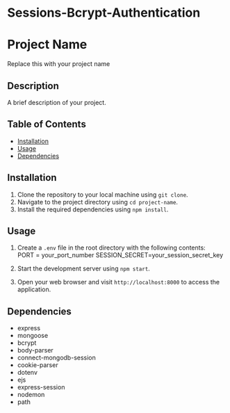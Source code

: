 # Sessions-Bcrypt-Authentication

# Project Name

Replace this with your project name

## Description

A brief description of your project.

## Table of Contents

- [Installation](#installation)
- [Usage](#usage)
- [Dependencies](#dependencies)

## Installation

1. Clone the repository to your local machine using `git clone`.
2. Navigate to the project directory using `cd project-name`.
3. Install the required dependencies using `npm install`.

## Usage

1. Create a `.env` file in the root directory with the following contents:  
    PORT = your_port_number
    SESSION_SECRET=your_session_secret_key

2. Start the development server using `npm start`.
3. Open your web browser and visit `http://localhost:8000` to access the application.

## Dependencies

- express
- mongoose
- bcrypt
- body-parser
- connect-mongodb-session
- cookie-parser
- dotenv
- ejs
- express-session
- nodemon
- path
